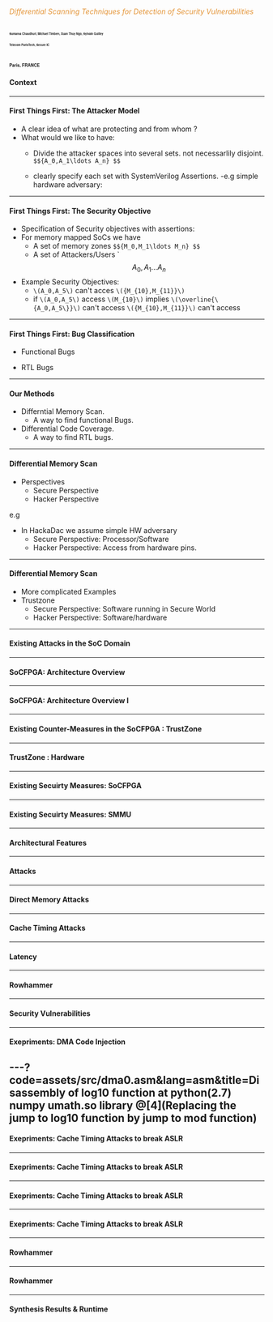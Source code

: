 


<!-- .slide: class="center" -->
###### <span style="color:#e49436">Differential Scanning Techniques for Detection of Security Vulnerabilities</span>

<span style="font-family:Helvetica Neue; color blue;font-size:0.4em;font-weight:bold"> Sumanta Chaudhuri, Michael Timbert, Xuan Thuy Ngo, Sylvain Guilley</b></span>

<span style="font-family:Helvetica Neue; color blue;font-size:0.4em;font-weight:bold"> Telecom ParisTech, Secure IC</b></span>

<span style="font-family:Helvetica Neue; color blue;font-size:0.4em; font-weight:bold"> Paris, FRANCE  </b></span> 
---
#### Context

---

#### First Things First: The Attacker Model
- A clear idea of what are protecting and from whom ?
- What would we like to have:
	- Divide the attacker spaces into several sets. not necessarlily disjoint.
`$${A_0,A_1\ldots A_n} $$`

	- clearly specify each set with SystemVerilog Assertions.
	-e.g simple hardware adversary: 
---
#### First Things First: The Security Objective
- Specification of Security objectives with assertions:
- For memory mapped SoCs we have
	- A set of memory zones `$${M_0,M_1\ldots M_n} $$`
	- A set of Attackers/Users `$${A_0,A_1\ldots A_n} $$ 
- Example Security Objectives:
	- `\(A_0,A_5\)` can't acces `\({M_{10},M_{11}}\)`
	- if `\(A_0,A_5\)` access  `\(M_{10}\)` implies `\(\overline{\{A_0,A_5\}}\)`  can't access `\({M_{10},M_{11}}\)`
can't access 
---
#### First Things First: Bug Classification
- Functional Bugs

- RTL Bugs



---
#### Our Methods
- Differntial Memory Scan.
	- A way to find functional Bugs.
- Differential Code Coverage.
	- A way to find RTL bugs.
---
#### Differential Memory Scan
- Perspectives
	- Secure Perspective
	- Hacker Perspective

e.g
- In HackaDac we assume simple HW adversary
	- Secure Perspective: Processor/Software
	- Hacker Perspective: Access from hardware pins.
	
---
#### Differential Memory Scan
- More complicated Examples
- Trustzone
	- Secure Perspective: Software running in Secure World
	- Hacker Perspective: Software/hardware 
---
#### Existing Attacks in the SoC Domain

---

#### SoCFPGA: Architecture Overview
---
#### SoCFPGA: Architecture Overview I


---
#### Existing Counter-Measures in the SoCFPGA : TrustZone
---
#### TrustZone : Hardware
---

#### Existing Secuirty Measures: SoCFPGA
---
#### Existing Secuirty Measures: SMMU
---
#### Architectural Features
---
#### Attacks
--- 
#### Direct Memory Attacks
---
#### Cache Timing Attacks
---
#### Latency
---
#### Rowhammer
---
#### Security Vulnerabilities
---
#### Exepriments: DMA Code Injection
---?code=assets/src/dma0.asm&lang=asm&title=Disassembly of log10 function at python(2.7) numpy umath.so library
@[4](Replacing the jump to log10 function by jump to mod function)
---
#### Exepriments: Cache Timing Attacks to break ASLR
---
#### Exepriments: Cache Timing Attacks to break ASLR
---
#### Exepriments: Cache Timing Attacks to break ASLR
---
#### Exepriments: Cache Timing Attacks to break ASLR
---
#### Rowhammer
---
#### Rowhammer
---
#### Synthesis Results & Runtime


